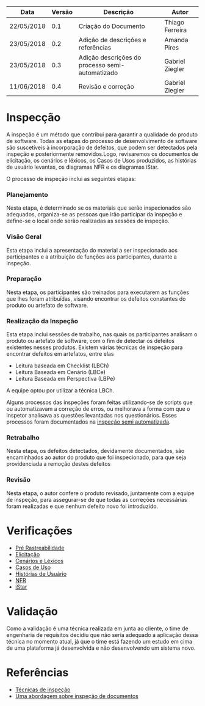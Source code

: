 |Data|Versão|Descrição|Autor|
|----|------|---------|-----|
|22/05/2018|0.1|Criação do Documento|Thiago Ferreira|
|23/05/2018|0.2|Adição de descrições e referências|Amanda Pires|
|23/05/2018|0.3|Adição descrições do processo semi-automatizado|Gabriel Ziegler|
|11/06/2018|0.4|Revisão e correção|Gabriel Ziegler|

# Inspecção
A inspeção é um método que contribui para garantir a qualidade do produto de software. Todas as etapas do processo de desenvolvimento de software são suscetíveis à incorporação de defeitos, que podem ser detectados pela inspeção e posteriormente removidos.Logo, revisaremos os documentos de elicitação, os cenários e léxicos, os Casos de Usos produzidos, as histórias de usuário levantas, os diagramas NFR e os diagramas iStar.

O processo de inspeção inclui as seguintes etapas:

### Planejamento

 Nesta etapa, é determinado se os materiais que serão inspecionados são adequados, organiza-se as pessoas que irão participar da inspeção e define-se o local onde serão realizadas as sessões de inspeção.

### Visão Geral

Esta etapa inclui a apresentação do material a ser inspecionado aos participantes e a atribuição de funções aos participantes, durante a inspeção.

### Preparação

Nesta etapa, os participantes são treinados para executarem as funções que lhes foram atribuídas, visando encontrar os defeitos constantes do produto ou artefato de software.

### Realização da Inspeção

 Esta etapa inclui sessões de trabalho, nas quais os participantes analisam o produto ou artefato de software, com o fim de detectar os defeitos existentes nesses produtos.
Existem várias técnicas de inspeção para encontrar defeitos em artefatos, entre elas
* Leitura baseada em Checklist (LBCh)
* Leitura Baseada em Cenário (LBCe)
* Leitura Baseada em Perspectiva (LBPe)

A equipe optou por utilizar a técnica LBCh.

Alguns processos das inspeções foram feitas utilizando-se de scripts que ou automatizavam a correção de erros, ou melhorava a forma com que o inspetor analisava as questões levantadas nos questionários. Esses processos foram documentados na [inspeção semi automatizada](Inspeção-Semi-Automatizada).

### Retrabalho

 Nesta etapa, os defeitos detectados, devidamente documentados, são encaminhados ao autor do produto que foi inspecionado, para que seja providenciada a remoção destes defeitos

### Revisão

 Nesta etapa, o autor confere o produto revisado, juntamente com a equipe de inspeção, para assegurar-se de que todas as correções necessárias foram realizadas e que nenhum defeito novo foi introduzido.

# Verificações
* [Pré Rastreabilidade](Verificação-Pre-Rastreabilidade)
* [Elicitação](Verificação-Elicitação)
* [Cenários e Léxicos](Verificação-Cenários-e-Léxicos)
* [Casos de Uso](Verificação-Casos-de-Uso)
* [Histórias de Usuário](Verificação-Histórias-de-Usuário)
* [NFR](Verificação-NFR)
* [iStar](Verificação-iStar)

# Validação

Como a validação é uma técnica realizada em junta ao cliente, o time de engenharia de requisitos decidiu que não seria adequado a aplicação dessa técnica no momento atual, já que o time está fazendo um estudo em cima de uma plataforma já desenvolvida e não desenvolvendo um sistema novo.

# Referências

* [Técnicas de inspeção](http://www.inf.puc-rio.br/~wer/WERpapers/artigos/artigos_WER06/bertini.pdf)
* [Uma abordagem sobre inspeção de documentos ](http://www.lbd.dcc.ufmg.br/colecoes/sbqs/2006/012.pdf)